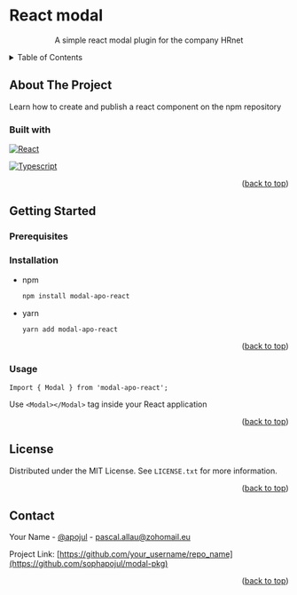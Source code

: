 # React modal

<p align="center">A simple react modal plugin for the company HRnet</p>

<!-- TABLE OF CONTENTS -->
<details>
  <summary>Table of Contents</summary>
  <ol>
    <li>
      <a href="#about-the-project">About The Project</a>
      <ul>
        <li><a href="#built-with">Built With</a></li>
      </ul>
    </li>
    <li>
      <a href="#getting-started">Getting Started</a>
      <ul>
        <li><a href="#prerequisites">Prerequisites</a></li>
        <li><a href="#installation">Installation</a></li>
        <li><a href="#usage">Usage</a></li>
      </ul>
    </li>
  </ol>
</details>

<!-- ABOUT THE PROJECT -->

## About The Project

Learn how to create and publish a react component on the npm repository

### Built with

[![React][React.js]][React-url]

[![Typescript][Typescript.js]][Typescript-url]

<p align="right">(<a href="#readme-top">back to top</a>)</p>

## Getting Started

### Prerequisites

### Installation

- npm
  ```sh
  npm install modal-apo-react
  ```
- yarn

  ```sh
  yarn add modal-apo-react
  ```

<p align="right">(<a href="#readme-top">back to top</a>)</p>

### Usage

`Import { Modal } from 'modal-apo-react';`

Use `<Modal></Modal>` tag inside your React application

<p align="right">(<a href="#readme-top">back to top</a>)</p>

## License

Distributed under the MIT License. See `LICENSE.txt` for more information.

<p align="right">(<a href="#readme-top">back to top</a>)</p>

<!-- CONTACT -->

## Contact

Your Name - [@apojul](https://twitter.com/apojul) - pascal.allau@zohomail.eu

Project Link: [https://github.com/your_username/repo_name](https://github.com/sophapojul/modal-pkg)

<p align="right">(<a href="#readme-top">back to top</a>)</p>

[React.js]: https://img.shields.io/badge/React-20232A?style=for-the-badge&logo=react&logoColor=61DAFB
[React-url]: https://reactjs.org/
[Typescript.js]: https://img.shields.io/badge/typescript-20232A?style=for-the-badge&logo=typescript&logoColor=4284A3
[Typescript-url]: https://www.typescriptlang.org/
